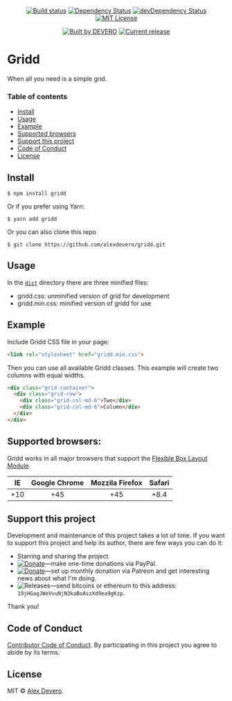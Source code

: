 ﻿<p align="center">
  <a href="https://circleci.com/gh/alexdevero/gridd/"><img alt="Build status" src="https://circleci.com/gh/alexdevero/gridd.svg?style=shield&circle-token=:circle-token"></a>
  <a href="https://david-dm.org/alexdevero/gridd"><img alt="Dependency Status" src="https://david-dm.org/alexdevero/gridd.svg?style=flat"></a>
  <a href="https://david-dm.org/alexdevero/gridd?type=dev"><img alt="devDependency Status" src="https://david-dm.org/alexdevero/gridd/dev-status.svg?style=flat"></a>
  <a href="http://opensource.org/licenses/MIT"><img alt="MIT License" src="https://img.shields.io/npm/l/express.svg"></a>
</p>

<p align="center">
  <a href="https://alexdevero.com"><img alt="Built by DEVERO" src="https://img.shields.io/badge/built%20by-DEVERO-brightgreen.svg?colorB=d30320"></a>
  <!-- <a href="https://www.npmjs.com/package/gridd"><img alt="Downloads last week" src="https://img.shields.io/npm/dw/localeval.svg"></a>
  <a href="https://www.npmjs.com/package/gridd"><img alt="Downloads last moth" src="https://img.shields.io/npm/dm/localeval.svg"></a>
  <a href="https://www.npmjs.com/package/gridd"><img alt="Downloads last year" src="https://img.shields.io/npm/dy/localeval.svg"></a> -->
  <a href="https://github.com/alexdevero/gridd/releases"><img alt="Current release" src="https://img.shields.io/github/release/alexdevero/gridd.svg"></a>
</p>

# Gridd

When all you need is a simple grid.

### Table of contents

* [Install](#install)
* [Usage](#usage)
* [Example](#example)
* [Supported browsers](#supported-browsers)
* [Support this project](#support-this-project)
* [Code of Conduct](#code-of-conduct)
* [License](#license)

## Install

```
$ npm install gridd
```
Or if you prefer using Yarn:
```
$ yarn add gridd
```

Or you can also clone this repo
```
$ git clone https://github.com/alexdevero/gridd.git
```

## Usage

In the [`dist`](/dist) directory there are three minified files:
- gridd.css: unminified version of grid for development
- gridd.min.css: minified version of gridd for use

## Example

Include Gridd CSS file in your page:

```html
<link rel="stylesheet" href="gridd.min.css">
```

Then you can use all available Gridd classes. This example will create two columns with equal widths.

```html
<div class="grid-container">
  <div class="grid-row">
    <div class="grid-col-md-6">Two</div>
    <div class="grid-col-md-6">Column</div>
  </div>
</div>
```

## Supported browsers:

Gridd works in all major browsers that support the [Flexible Box Layout Module](http://caniuse.com/#feat=flexbox).

| IE    | Google Chrome  | Mozzila Firefox | Safari |
| :---: | :------------: | :-------------: | :----: |
|  +10  |  +45           |  +45            | +8.4   |

## Support this project

<!-- This project is released as an open-source. If you need help with using this project, please ask and I will do my best reply to as soon as possible. You can use this project as you wish *for free*. Also, you can change the source code and redistribute it if you want. -->

Development and maintenance of this project takes a lot of time. If you want to support this project and help its author, there are few ways you can do it:

 - Starring and sharing the project
 - [![Donate](https://img.shields.io/badge/Donate-Paypal-brightgreen.svg?colorB=259cd2)](https://www.paypal.com/cgi-bin/webscr?cmd=_s-xclick&hosted_button_id=YKLGUUB34ASEL)—make one-time donations via PayPal.
 - [![Donate](https://img.shields.io/badge/Donate-Patreon-brightgreen.svg?colorB=f86213)](https://www.patreon.com/alexdevero)—set up monthly donation via Patreon and get interesting news about what I'm doing.
 - <img alt="Releases" src="https://img.shields.io/badge/Donate-Bitcoin-brightgreen.svg?colorB=fab915">—send bitcoins or ethereum to this address: `19jHGagJWeVvuNjN3kaBoAszXd9ea9gKzp`.

Thank you!

## Code of Conduct

[Contributor Code of Conduct](code-of-conduct.md). By participating in this project you agree to abide by its terms.

## License

MIT © [Alex Devero](https://alexdevero.com).
